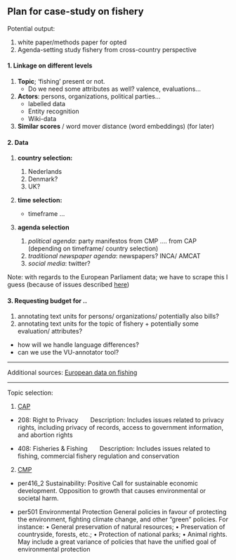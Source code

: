 ## Plan for case-study on fishery

Potential output:
1.	white paper/methods paper for opted
1.	Agenda-setting study fishery from cross-country perspective

#### 1.	Linkage on different levels

1.	**Topic**; ‘fishing’ present or not.
	-	Do we need some attributes as well? valence, evaluations...
2.	**Actors**: persons, organizations, political parties...
	-	labelled data
	-	Entity recognition
	-	Wiki-data
3.	**Similar scores** / word mover distance (word embeddings) (for later)

#### 2.	Data

1.	**country selection:**
	1.	Nederlands
	2.	Denmark?
	3.	UK?

2.	**time selection:**
	* timeframe ...

3.	**agenda selection**
	1.	*political agenda*:
	party manifestos from CMP
	…. from CAP (depending on timeframe/ country selection)
	2.	*traditional newspaper agenda*:  newspapers? INCA/ AMCAT
	3.	*social media*: twitter?

Note: with regards to the European Parliament data; we have to scrape this I guess (because of issues described [here](../info-on-datasets.md))

#### 3.	Requesting budget for ..

1.	annotating text units for persons/ organizations/ potentially also bills?
2.	annotating text units for the topic of fishery + potentially some evaluation/ attributes?

- how will we handle language differences?
-	can we use the VU-annotator tool?

---

Additional sources:
[European data on fishing](https://ec.europa.eu/eurostat/web/fisheries/data/database)

---

Topic selection:

1.	[CAP](https://www.comparativeagendas.net/pages/master-codebook)


* 208: Right to Privacy       Description: Includes issues related to privacy rights, including privacy of records, access to government information, and abortion rights

* 408: Fisheries & Fishing       Description: Includes issues related to fishing, commercial fishery regulation and conservation


2.	[CMP](https://manifesto-project.wzb.eu/down/data/2020a/codebooks/codebook_MPDataset_MPDS2020a.pdf)

*	per416_2  Sustainability: Positive Call for sustainable economic development. Opposition to growth that causes environmental or societal harm.

*	per501 Environmental Protection General policies in favour of protecting the environment, fighting climate change, and other “green” policies. For instance: • General preservation of natural resources; • Preservation of countryside, forests, etc.; • Protection of national parks; • Animal rights. May include a great variance of policies that have the unified goal of environmental protection
